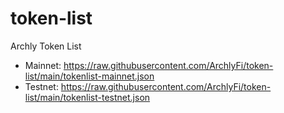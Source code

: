 # token-list
Archly Token List

* Mainnet: https://raw.githubusercontent.com/ArchlyFi/token-list/main/tokenlist-mainnet.json
* Testnet: https://raw.githubusercontent.com/ArchlyFi/token-list/main/tokenlist-testnet.json
